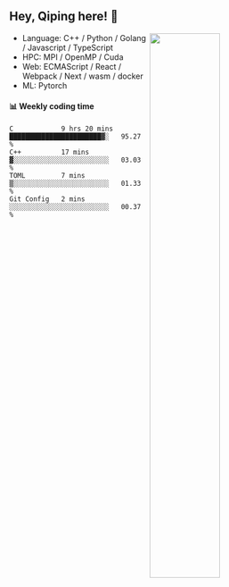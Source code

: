 

## Hey, Qiping here! :wave:

[<img align="right" width="50%" src="https://github-readme-stats.vercel.app/api?username=ppppqp&theme=dark&show_icons=true">](https://metrics.lecoq.io/ppppqp?template=classic)



-   Language: C++ / Python / Golang / Javascript / TypeScript
-   HPC: MPI / OpenMP / Cuda
-   Web: ECMAScript / React / Webpack / Next / wasm / docker
-   ML: Pytorch



#### :bar_chart: Weekly coding time

<!--START_SECTION:waka-->

```text
C            9 hrs 20 mins   ███████████████████████▓░   95.27 %
C++          17 mins         ▓░░░░░░░░░░░░░░░░░░░░░░░░   03.03 %
TOML         7 mins          ▒░░░░░░░░░░░░░░░░░░░░░░░░   01.33 %
Git Config   2 mins          ░░░░░░░░░░░░░░░░░░░░░░░░░   00.37 %
```

<!--END_SECTION:waka-->
